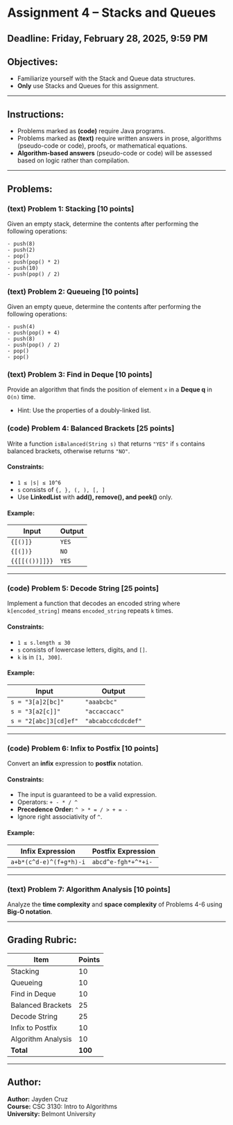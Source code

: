# Assignment 4 – Stacks and Queues

## Deadline: Friday, February 28, 2025, 9:59 PM

## Objectives:

- Familiarize yourself with the Stack and Queue data structures.
- **Only** use Stacks and Queues for this assignment.

---

## Instructions:

- Problems marked as **(code)** require Java programs.
- Problems marked as **(text)** require written answers in prose, algorithms (pseudo-code or code), proofs, or mathematical equations.
- **Algorithm-based answers** (pseudo-code or code) will be assessed based on logic rather than compilation.

---

## Problems:

### **(text) Problem 1: Stacking [10 points]**

Given an empty stack, determine the contents after performing the following operations:

```
- push(8)
- push(2)
- pop()
- push(pop() * 2)
- push(10)
- push(pop() / 2)
```

### **(text) Problem 2: Queueing [10 points]**

Given an empty queue, determine the contents after performing the following operations:

```
- push(4)
- push(pop() + 4)
- push(8)
- push(pop() / 2)
- pop()
- pop()
```

### **(text) Problem 3: Find in Deque [10 points]**

Provide an algorithm that finds the position of element `x` in a **Deque q** in `O(n)` time.

- Hint: Use the properties of a doubly-linked list.

### **(code) Problem 4: Balanced Brackets [25 points]**

Write a function `isBalanced(String s)` that returns `"YES"` if `s` contains balanced brackets, otherwise returns `"NO"`.

#### **Constraints:**

- `1 ≤ |s| ≤ 10^6`
- `s` consists of `{, }, (, ), [, ]`
- Use **LinkedList** with **add(), remove(), and peek()** only.

#### **Example:**

| Input          | Output |
| -------------- | ------ |
| `{[()]}`       | `YES`  |
| `{[(])}`       | `NO`   |
| `{{[[(())]]}}` | `YES`  |

---

### **(code) Problem 5: Decode String [25 points]**

Implement a function that decodes an encoded string where `k[encoded_string]` means `encoded_string` repeats `k` times.

#### **Constraints:**

- `1 ≤ s.length ≤ 30`
- `s` consists of lowercase letters, digits, and `[]`.
- `k` is in `[1, 300]`.

#### **Example:**

| Input                 | Output             |
| --------------------- | ------------------ |
| `s = "3[a]2[bc]"`     | `"aaabcbc"`        |
| `s = "3[a2[c]]"`      | `"accaccacc"`      |
| `s = "2[abc]3[cd]ef"` | `"abcabccdcdcdef"` |

---

### **(code) Problem 6: Infix to Postfix [10 points]**

Convert an **infix** expression to **postfix** notation.

#### **Constraints:**

- The input is guaranteed to be a valid expression.
- Operators: `+ - * / ^`
- **Precedence Order:** `^ > * = / > + = -`
- Ignore right associativity of `^`.

#### **Example:**

| Infix Expression        | Postfix Expression  |
| ----------------------- | ------------------- |
| `a+b*(c^d-e)^(f+g*h)-i` | `abcd^e-fgh*+^*+i-` |

---

### **(text) Problem 7: Algorithm Analysis [10 points]**

Analyze the **time complexity** and **space complexity** of Problems 4-6 using **Big-O notation**.

---

## **Grading Rubric:**

| Item               | Points  |
| ------------------ | ------- |
| Stacking           | 10      |
| Queueing           | 10      |
| Find in Deque      | 10      |
| Balanced Brackets  | 25      |
| Decode String      | 25      |
| Infix to Postfix   | 10      |
| Algorithm Analysis | 10      |
| **Total**          | **100** |

---

## **Author:**

**Author:** Jayden Cruz\
**Course:** CSC 3130: Intro to Algorithms\
**University:** Belmont University
